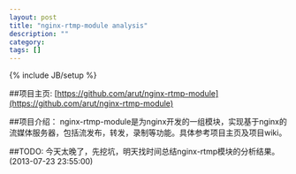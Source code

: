 ```yaml
---
layout: post
title: "nginx-rtmp-module analysis"
description: ""
category: 
tags: []
---
```

{% include JB/setup %}

##项目主页:
[https://github.com/arut/nginx-rtmp-module](https://github.com/arut/nginx-rtmp-module)

##项目介绍：
nginx-rtmp-module是为nginx开发的一组模块，实现基于nginx的流媒体服务器，包括流发布，转发，录制等功能。具体参考项目主页及项目wiki。

##TODO: 
今天太晚了，先挖坑，明天找时间总结nginx-rtmp模块的分析结果。(2013-07-23 23:55:00)
